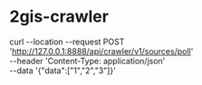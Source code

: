 # 2gis-crawler

curl --location --request POST 'http://127.0.0.1:8888/api/crawler/v1/sources/poll' \
--header 'Content-Type: application/json' \
--data '{"data":["1","2","3"]}'